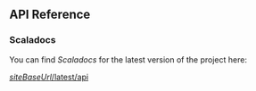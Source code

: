## API Reference

### Scaladocs

You can find *Scaladocs* for the latest version of the project here:

[$siteBaseUrl$/latest/api]($siteBaseUrl$/latest/api)